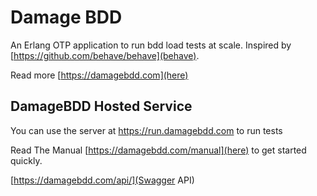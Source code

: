 Damage BDD
==========

An Erlang OTP application to run bdd load tests at scale.
Inspired by [https://github.com/behave/behave](behave).

Read more [https://damagebdd.com](here)

DamageBDD Hosted Service
------------------------

You can use the server at https://run.damagebdd.com to run tests

Read The Manual [https://damagebdd.com/manual](here) to get started quickly.

[https://damagebdd.com/api/](Swagger API) 
